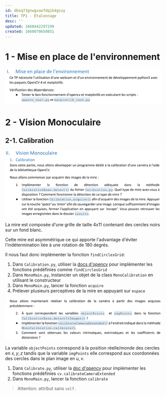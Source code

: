 ```yaml
---
id: dboq73gnwgxaofdq1k4gsuy
title: TP1 - Étalonnage
desc: ''
updated: 1668442297299
created: 1668070650851
---
```


# 1 - Mise en place de l'environnement

![](/assets/images/B1.P3D.TP1.Sujet.Part1.png)

# 2 - Vision Monoculaire

## 2-1. Calibration

![](/assets/images/B1.P3D.TP1.Sujet.Part2.Q1.png)

La mire est composée d'une grille de taille 4x11 contenant des cercles noirs sur un fond blanc.

Cette mire est asymmétrique ce qui apporte l'advantage d'éviter l'indétermination liée à une rotation de 180 degrés.

Il nous faut donc implémenter la fonction `findCirclesGrid`:


1. Dans `Calibration.py`, utiliser la [docs d'opencv](https://docs.opencv.org/3.4/) pour implémenter les fonctions prédéfinies comme `findCirclesGrid`
2. Dans `MonoMain.py`, instancier un objet de la class `MonoCalibration` en utilisant le constructeur
3. Dans `MonoMain.py`, lancer la fonction `acquire`
4. Prélever plusieurs perceptives de la mire en appuyant sur `espace`

![](/assets/images/B1.P3D.TP1.Sujet.Part2.Q2.png)

La variable `objectPoints` correspond à la position réelle/monde des cercles en $x,y,z$ tandis que la variable `imgPoints` elle correspond aux coordonnées des cercles dans le plan image en $u,v$.

1. Dans `Calibrate.py`, utiliser la [doc d'opencv](https://docs.opencv.org/3.4/) pour implémenter les fonctions prédéfinies `cv.calibrateCameraExtended`
2. Dans `MonoMain.py`, lancer la fonction `calibrate`

> Attention: attribut sans `self.`
